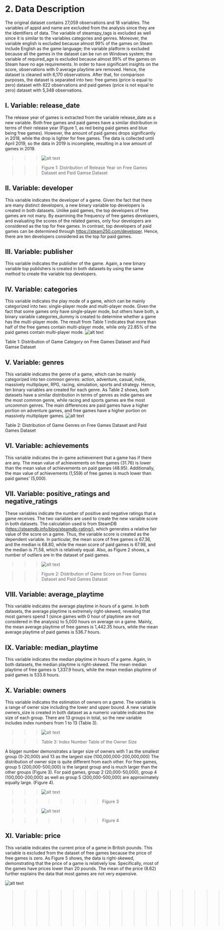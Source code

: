 # 2. Data Description
The original dataset contains 27,059 observations and 18 variables. The variables of appid and name are excluded from the analysis since they are the identifiers of data. The variable of steamspy_tags is excluded as well since it is similar to the variables categories and genres. Moreover, the variable english is excluded because almost 99% of the games on Steam include English as the game language; the variable platform is excluded because all the games in the dataset can be run on Windows system; the variable of required_age is excluded because almost 99% of the games on Steam have no age requirements. In order to have significant insights on the score, observations with 0 average playtime are removed. Hence, the dataset is cleaned with 6,170 observations. After that, for comparison purposes, the dataset is separated into two: free games (price is equal to zero) dataset with 822 observations and paid games (price is not equal to zero) dataset with 5,348 observations.

## I. Variable: release_date
The release year of games is extracted from the variable release_date as a new variable. Both free games and paid games have a similar distribution in terms of their release year (Figure 1, as red being paid games and blue being free games). However, the amount of paid games drops significantly in 2018, while the drop is lighter for free games. The data is collected until April 2019, so the data in 2019 is incomplete, resulting in a low amount of games in 2019.
>>>![alt text](https://github.com/tzyiyuet/video-games/blob/master/Release_year.png?raw=true)

>>>Figure 1: Distribution of Release Year on Free Games Dataset and Paid Gamse Dataset

## II. Variable: developer
This variable indicates the developer of a game. Given the fact that there are many distinct developers, a new binary variable top developers is created in both datasets. Unlike paid games, the top developers of free games are not many. By examining the frequency of free games developers, and evaluating the scores of the related games, only four developers are considered as the top for free games. In contrast, top developers of paid games can be determined through https://steam250.com/developer. Hence, there are ten developers considered as the top for paid games. 

## III. Variable: publisher
This variable indicates the publisher of the game. Again, a new binary variable top publishers is created in both datasets by using the same method to create the variable top developers.

## IV. Variable: categories
This variable indicates the play mode of a game, which can be mainly categorized into two: single-player mode and multi-player mode. Given the fact that some games only have single-player mode, but others have both, a binary variable categories_dummy is created to determine whether a game has the multi-player mode. The result from Table 1 indicates that more than half of the free games contain multi-player mode, while only 22.85% of the paid games contain multi-player mode.
![alt text](https://github.com/tzyiyuet/video-games/blob/master/figure%201.jpg?raw=true)

Table 1: Distribution of Game Category on Free Games Dataset and Paid Gamse Dataset

## V. Variable: genres
This variable indicates the genre of a game, which can be mainly categorized into ten common genres: action, adventure, casual, indie, massively multiplayer, RPG, racing, simulation, sports and strategy. Hence, ten binary variables are created for each genre. As Table 2 shows, both datasets have a similar distribution in terms of genres as indie games are the most common genre, while racing and sports games are the most uncommon genres. The main differences are paid games have a higher portion on adventure games, and free games have a higher portion on massively multiplayer games.
![alt text](https://github.com/tzyiyuet/video-games/blob/master/figure%202.JPG?raw=true)

Table 2: Distribution of Game Genres on Free Games Dataset and Paid Games Dataset

## VI. Variable: achievements
This variable indicates the in-game achievement that a game has if there are any. The mean value of achievements on free games (31.76) is lower than the mean value of achievements on paid games (48.95). Additionally, the max value of achievements (1,559) of free games is much lower than paid games’ (5,000).

## VII. Variable: positive_ratings and negative_ratings
These variables indicate the number of positive and negative ratings that a game receives. The two variables are used to create the new variable score in both datasets. The calculation used is from SteamDB (https://steamdb.info/blog/steamdb-rating/), which generates a relative fair value of the score on a game. Thus, the variable score is created as the dependent variable. In particular, the mean score of free games is 67.36, and the median is 68.80, while the mean score of paid games is 67.98, and the median is 71.58, which is relatively equal. Also, as Figure 2 shows, a number of outliers are in the dataset of paid games.
>>>![alt text](https://github.com/tzyiyuet/video-games/blob/master/score.png?raw=true)

>>>Figure 2: Distribution of Game Score on Free Games Dataset and Paid Games Dataset

## VIII. Variable: average_playtime
This variable indicates the average playtime in hours of a game. In both datasets, the average playtime is extremely right-skewed, revealing that most gamers spend 1 (since games with 0 hour of playtime are not considered in the analysis) to 5,000 hours on average on a game. Mainly, the mean average playtime of free games is 1,442.35 hours, while the mean average playtime of paid games is 536.7 hours.

## IX. Variable: median_playtime
This variable indicates the median playtime in hours of a game. Again, in both datasets, the median playtime is right-skewed. The mean median playtime of free games is 1,337.9 hours, while the mean median playtime of paid games is 533.8 hours.

## X. Variable: owners
This variable indicates the estimation of owners on a game. The variable is a range of owner size including the lower and upper bound. A new variable owners_size is created in both dataset as a numeric variable indicates the size of each group. There are 13 groups in total, so the new variable includes index numbers from 1 to 13 (Table 3). 

>>>![alt text](https://github.com/tzyiyuet/video-games/blob/master/Table%203.JPG?raw=true)

>>>Table 3: Index Number Table of the Owner Size

A bigger number demonstrates a larger size of owners with 1 as the smallest group (0-20,000) and 13 as the largest size (100,000,000-200,000,000) The distribution of owner size is quite different from each other. For free games, group 5 (200,000-500,000) is the largest group and is much larger than the other groups (Figure 3). For paid games, group 2 (20,000-50,000), group 4 (100,000-200,000) as well as group 5 (200,000-500,000) are approximately equally large. (Figure 4).

>>>![alt text](https://github.com/tzyiyuet/video-games/blob/master/free_owner.png?raw=true) 

>>>>>>>>Figure 3

>>>![alt text](https://github.com/tzyiyuet/video-games/blob/master/paid_owner.png?raw=true) 

>>>>>>>>Figure 4

## XI.  Variable: price
This variable indicates the current price of a game in British pounds. This variable is excluded from the dataset of free games because the price of free games is zero. As Figure 5 shows, the data is right-skewed, demonstrating that the price of a game is relatively low. Specifically, most of the games have prices lower than 20 pounds. The mean of the price (8.62) further explains the data that most games are not very expensive.

![alt text](https://github.com/tzyiyuet/video-games/blob/master/price.png?raw=true)

>>>>>>>>>>>>>>>>>>>Figure 5

